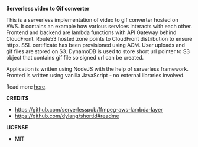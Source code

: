 **Serverless video to Gif converter**

This is a serverless implementation of video to gif converter hosted on AWS. It contains an example how various services interacts with each other. Frontend and backend are lambda functions with API Gateway behind CloudFront. Route53 hosted zone points to CloudFront distribution to ensure https. SSL certificate has been provisioned using ACM. User uploads and gif files are stored on S3. DynamoDB is used to store short url pointer to S3 object that contains gif file so signed url can be created. 

Application is written using NodeJS with the help of serverless framework. Fronted is written using vanilla JavaScript - no external libraries involved. 

Read more [here](https://almirzulic.com/posts/serverless-gif-video-converter/).

**CREDITS** 
- https://github.com/serverlesspub/ffmpeg-aws-lambda-layer
- https://github.com/dylang/shortid#readme

**LICENSE** 
- MIT